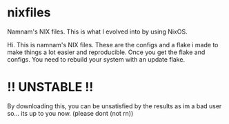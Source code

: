 # nixfiles

Namnam's NIX files. This is what I evolved into by using NixOS.

Hi. This is namnam's NIX files. These are the configs and a flake i made to make things a lot easier and reproducible.
Once you get the flake and configs. You need to rebuild your system with an update flake.

# !! UNSTABLE !!

By downloading this, you can be unsatisfied by the results as im a bad user so... its up to you now. (please dont (not rn))
